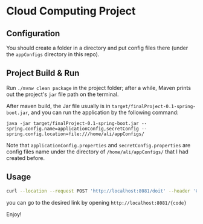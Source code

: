 # Cloud Computing Project

## Configuration
You should create a folder in a directory and put config files there (under the `appConfigs` directory in this repo).

## Project Build & Run

Run `./mvnw clean package` in the project folder; after a while, Maven prints out the project's `jar` file path on the terminal.

After maven build, the Jar file usually is in `target/finalProject-0.1-spring-boot.jar`, and you can run the application by the following command:

`java -jar target/finalProject-0.1-spring-boot.jar --spring.config.name=applicationConfig,secretConfig --spring.config.location=file:///home/ali/appConfigs/`

Note that `applicationConfig.properties` and `secretConfig.properties` are config files name under the directory of `/home/ali/appConfigs/` that I had created before.

## Usage

```bash 
curl --location --request POST 'http://localhost:8081/doit' --header 'Content-Type: application/json' --data '{"url":"https://01d.ir/test"}'
```

you can go to the desired link by opening `http://localhost:8081/{code}`



Enjoy!
